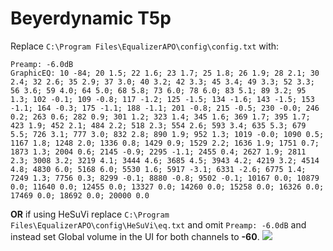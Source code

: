 # Beyerdynamic T5p
Replace `C:\Program Files\EqualizerAPO\config\config.txt` with:
```
Preamp: -6.0dB
GraphicEQ: 10 -84; 20 1.5; 22 1.6; 23 1.7; 25 1.8; 26 1.9; 28 2.1; 30 2.4; 32 2.6; 35 2.9; 37 3.0; 40 3.2; 42 3.3; 45 3.4; 49 3.3; 52 3.3; 56 3.6; 59 4.0; 64 5.0; 68 5.8; 73 6.0; 78 6.0; 83 5.1; 89 3.2; 95 1.3; 102 -0.1; 109 -0.8; 117 -1.2; 125 -1.5; 134 -1.6; 143 -1.5; 153 -1.1; 164 -0.3; 175 -1.1; 188 -1.1; 201 -0.8; 215 -0.5; 230 -0.0; 246 0.2; 263 0.6; 282 0.9; 301 1.2; 323 1.4; 345 1.6; 369 1.7; 395 1.7; 423 1.9; 452 2.1; 484 2.2; 518 2.3; 554 2.6; 593 3.4; 635 5.3; 679 5.5; 726 3.1; 777 3.0; 832 2.8; 890 1.9; 952 1.3; 1019 -0.0; 1090 0.5; 1167 1.8; 1248 2.0; 1336 0.8; 1429 0.9; 1529 2.2; 1636 1.9; 1751 0.7; 1873 1.3; 2004 0.6; 2145 -0.9; 2295 -1.1; 2455 0.4; 2627 1.9; 2811 2.3; 3008 3.2; 3219 4.1; 3444 4.6; 3685 4.5; 3943 4.2; 4219 3.2; 4514 4.8; 4830 6.0; 5168 6.0; 5530 1.6; 5917 -3.1; 6331 -2.6; 6775 1.4; 7249 1.3; 7756 0.3; 8299 -0.1; 8880 -0.8; 9502 -0.1; 10167 0.0; 10879 0.0; 11640 0.0; 12455 0.0; 13327 0.0; 14260 0.0; 15258 0.0; 16326 0.0; 17469 0.0; 18692 0.0; 20000 0.0
```
**OR** if using HeSuVi replace `C:\Program Files\EqualizerAPO\config\HeSuVi\eq.txt` and omit `Preamp: -6.0dB` and instead set Global volume in the UI for both channels to **-60**.
![](https://raw.githubusercontent.com/jaakkopasanen/AutoEq/master/results/Sonoma%20Model%20One/innerfidelity/onear/Beyerdynamic%20T5p/Beyerdynamic%20T5p.png)